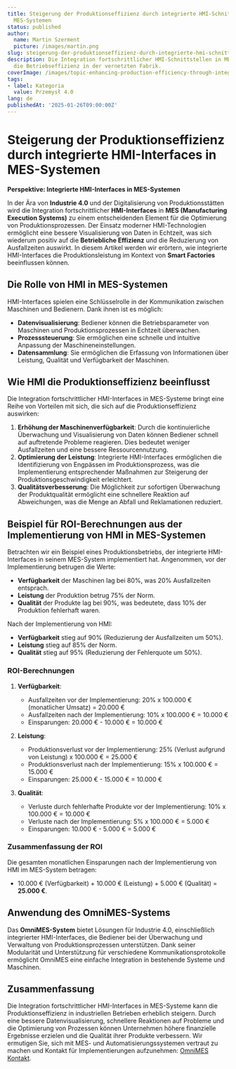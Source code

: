 ```yaml
---
title: Steigerung der Produktionseffizienz durch integrierte HMI-Schnittstellen in
  MES-Systemen
status: published
author:
  name: Martin Szerment
  picture: /images/martin.png
slug: steigerung-der-produktionseffizienz-durch-integrierte-hmi-schnittstellen-in-mes-systemen
description: Die Integration fortschrittlicher HMI-Schnittstellen in MES-Systeme verbessert
  die Betriebseffizienz in der vernetzten Fabrik.
coverImage: /images/topic-enhancing-production-efficiency-through-integrated-hmi-interfaces-in-mes-systems-for-a-connected-factory-this-topi.png
tags:
- label: Kategoria
  value: Przemysł 4.0
lang: de
publishedAt: '2025-01-26T09:00:00Z'
---
```

# Steigerung der Produktionseffizienz durch integrierte HMI-Interfaces in MES-Systemen

**Perspektive: Integrierte HMI-Interfaces in MES-Systemen**

In der Ära von **Industrie 4.0** und der Digitalisierung von Produktionsstätten wird die Integration fortschrittlicher **HMI-Interfaces** in **MES (Manufacturing Execution Systems)** zu einem entscheidenden Element für die Optimierung von Produktionsprozessen. Der Einsatz moderner HMI-Technologien ermöglicht eine bessere Visualisierung von Daten in Echtzeit, was sich wiederum positiv auf die **Betriebliche Effizienz** und die Reduzierung von Ausfallzeiten auswirkt. In diesem Artikel werden wir erörtern, wie integrierte HMI-Interfaces die Produktionsleistung im Kontext von **Smart Factories** beeinflussen können.

## Die Rolle von HMI in MES-Systemen

HMI-Interfaces spielen eine Schlüsselrolle in der Kommunikation zwischen Maschinen und Bedienern. Dank ihnen ist es möglich:

- **Datenvisualisierung**: Bediener können die Betriebsparameter von Maschinen und Produktionsprozessen in Echtzeit überwachen.
- **Prozesssteuerung**: Sie ermöglichen eine schnelle und intuitive Anpassung der Maschineneinstellungen.
- **Datensammlung**: Sie ermöglichen die Erfassung von Informationen über Leistung, Qualität und Verfügbarkeit der Maschinen.

## Wie HMI die Produktionseffizienz beeinflusst

Die Integration fortschrittlicher HMI-Interfaces in MES-Systeme bringt eine Reihe von Vorteilen mit sich, die sich auf die Produktionseffizienz auswirken:

1. **Erhöhung der Maschinenverfügbarkeit**: Durch die kontinuierliche Überwachung und Visualisierung von Daten können Bediener schnell auf auftretende Probleme reagieren. Dies bedeutet weniger Ausfallzeiten und eine bessere Ressourcennutzung.
2. **Optimierung der Leistung**: Integrierte HMI-Interfaces ermöglichen die Identifizierung von Engpässen im Produktionsprozess, was die Implementierung entsprechender Maßnahmen zur Steigerung der Produktionsgeschwindigkeit erleichtert.
3. **Qualitätsverbesserung**: Die Möglichkeit zur sofortigen Überwachung der Produktqualität ermöglicht eine schnellere Reaktion auf Abweichungen, was die Menge an Abfall und Reklamationen reduziert.

## Beispiel für ROI-Berechnungen aus der Implementierung von HMI in MES-Systemen

Betrachten wir ein Beispiel eines Produktionsbetriebs, der integrierte HMI-Interfaces in seinem MES-System implementiert hat. Angenommen, vor der Implementierung betrugen die Werte:
- **Verfügbarkeit** der Maschinen lag bei 80%, was 20% Ausfallzeiten entsprach.
- **Leistung** der Produktion betrug 75% der Norm.
- **Qualität** der Produkte lag bei 90%, was bedeutete, dass 10% der Produktion fehlerhaft waren.

Nach der Implementierung von HMI:
- **Verfügbarkeit** stieg auf 90% (Reduzierung der Ausfallzeiten um 50%).
- **Leistung** stieg auf 85% der Norm.
- **Qualität** stieg auf 95% (Reduzierung der Fehlerquote um 50%).

### ROI-Berechnungen

1. **Verfügbarkeit**:
   - Ausfallzeiten vor der Implementierung: 20% x 100.000 € (monatlicher Umsatz) = 20.000 €
   - Ausfallzeiten nach der Implementierung: 10% x 100.000 € = 10.000 €
   - Einsparungen: 20.000 € - 10.000 € = 10.000 €

2. **Leistung**:
   - Produktionsverlust vor der Implementierung: 25% (Verlust aufgrund von Leistung) x 100.000 € = 25.000 €
   - Produktionsverlust nach der Implementierung: 15% x 100.000 € = 15.000 €
   - Einsparungen: 25.000 € - 15.000 € = 10.000 €

3. **Qualität**:
   - Verluste durch fehlerhafte Produkte vor der Implementierung: 10% x 100.000 € = 10.000 €
   - Verluste nach der Implementierung: 5% x 100.000 € = 5.000 €
   - Einsparungen: 10.000 € - 5.000 € = 5.000 €

### Zusammenfassung der ROI

Die gesamten monatlichen Einsparungen nach der Implementierung von HMI im MES-System betragen:
- 10.000 € (Verfügbarkeit) + 10.000 € (Leistung) + 5.000 € (Qualität) = **25.000 €**.

## Anwendung des OmniMES-Systems

Das **OmniMES-System** bietet Lösungen für Industrie 4.0, einschließlich integrierter HMI-Interfaces, die Bediener bei der Überwachung und Verwaltung von Produktionsprozessen unterstützen. Dank seiner Modularität und Unterstützung für verschiedene Kommunikationsprotokolle ermöglicht OmniMES eine einfache Integration in bestehende Systeme und Maschinen.

## Zusammenfassung

Die Integration fortschrittlicher HMI-Interfaces in MES-Systeme kann die Produktionseffizienz in industriellen Betrieben erheblich steigern. Durch eine bessere Datenvisualisierung, schnellere Reaktionen auf Probleme und die Optimierung von Prozessen können Unternehmen höhere finanzielle Ergebnisse erzielen und die Qualität ihrer Produkte verbessern. Wir ermutigen Sie, sich mit MES- und Automatisierungssystemen vertraut zu machen und Kontakt für Implementierungen aufzunehmen: [OmniMES Kontakt](https://www.omnimes.com/de/kontakt).
